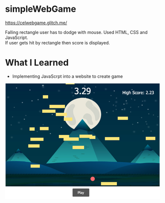 # simpleWebGame
https://celwebgame.glitch.me/ 

Falling rectangle user has to dodge with mouse. Used HTML, CSS and JavaScript.  
If user gets hit by rectangle then score is displayed.  

# What I Learned

* Implementing JavaScrpt into a website to create game

![](webGame.png)
